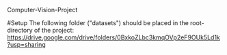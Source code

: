 Computer-Vision-Project

#Setup
The following folder ("datasets") should be placed in the root-directory of the project:
https://drive.google.com/drive/folders/0BxkoZLbc3kmqOVp2eF9OUk5Ld1k?usp=sharing
